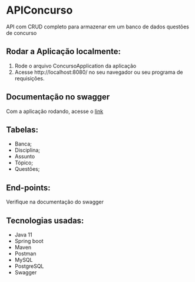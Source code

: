 # APIConcurso

API com CRUD completo para armazenar em um banco de dados questões de concurso

## Rodar a Aplicação localmente:
1. Rode o arquivo ConcursoApplication da aplicação
2. Acesse http://localhost:8080/ no seu navegador ou seu programa de requisições.

## Documentação no swagger
Com a aplicação rodando, acesse o [link](http://localhost:8080/swagger-ui/index.html?configUrl=/v3/api-docs/swagger-config)

## Tabelas:
* Banca;
* Disciplina;
* Assunto
* Tópico;
* Questões;

## End-points:
Verifique na documentação do swagger

## Tecnologias usadas:
* Java 11
* Spring boot
* Maven
* Postman
* MySQL
* PostgreSQL
* Swagger